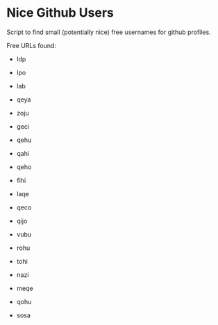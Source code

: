 # Nice Github Users

Script to find small (potentially nice) free usernames for github profiles.

Free URLs found:
* ldp
* lpo
* lab
* qeya
* zoju
* geci
* qehu
* qahi
* qeho
* fihi
* laqe
* qeco
* qijo
* vubu
* rohu
* tohi

* nazi
* meqe
* qohu
* sosa
